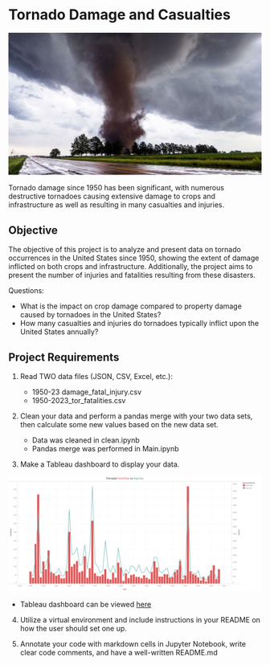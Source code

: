 # Tornado Damage and Casualties

![tornado](images/tornado.jpg)

Tornado damage since 1950 has been significant, with numerous destructive tornadoes causing 
extensive damage to crops and infrastructure as well as resulting in many casualties and injuries.

## Objective

The objective of this project is to analyze and present data on tornado occurrences in the United
States since 1950, showing the extent of damage inflicted on both crops and infrastructure.
Additionally, the project aims to present the number of injuries and fatalities resulting from
these disasters.

Questions:

- What is the impact on crop damage compared to property damage caused by tornadoes in the United 
  States? 
- How many casualties and injuries do tornadoes typically inflict upon the United States annually?

## Project Requirements
  
1. Read TWO data files (JSON, CSV, Excel, etc.):
   - 1950-23 damage_fatal_injury.csv
   - 1950-2023_tor_fatalities.csv


2. Clean your data and perform a pandas merge with your two data sets, then calculate some new
   values based on the new data set.
     - Data was cleaned in clean.ipynb
     - Pandas merge was performed in Main.ipynb


3. Make a Tableau dashboard to display your data.

![fatalities](images/fatvsinj.PNG)

   - Tableau dashboard can be viewed [here](https://public.tableau.com/app/profile/timothy.holbrook/vizzes)


4. Utilize a virtual environment and include instructions in your README on how the user should set
   one up.


5. Annotate your code with markdown cells in Jupyter Notebook, write clear code comments, and have a
   well-written README.md


